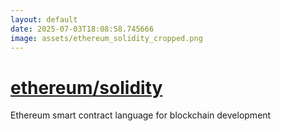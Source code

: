 ```yaml
---
layout: default
date: 2025-07-03T18:08:58.745666
image: assets/ethereum_solidity_cropped.png
---
```


# [ethereum/solidity](https://github.com/ethereum/solidity)

Ethereum smart contract language for blockchain development
